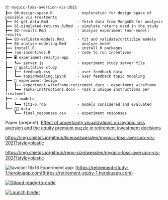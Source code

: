 ```
📦 myopic-loss-aversion-vis-2021                                                                       
┣━━ 00-design-space.R           - exploration for design space of possible vis treatments                                                    
┣━━ 01-get-data.Rmd             - fetch data from MongoDB for analysis                                          
┣━━ 01-simulated-returns.R/Rmd  - simulate returns used in the study
┣━━ 02-results.Rmd              - analyze experiment (non-model) results
┣━━ 03-validate-models.Rmd      - fit and validate/criticize models
┣━━ 04-analyze-modeling.Rmd     - analyze model
┣━━ install.R                   - install R packages
┣━━ run-incentives.R            - code to run incentives
┣━━ 🖥 experiment-reactjs-app
┃   ┗━━ server.js               - experiment study server file
┣━━ 💬 qualitative study
┃   ┣━━ feedback.csv            - user feedback data
┃   ┗━━ topicModeling.ipynb     - user feedback topic modeling
┣━━ 📐 experiment-design
┃   ┣━━ experiment-wireframe-retirement.docx - experiment wireframe
┃   ┗━━ Task2-Instructions.docx - Task 2 unique instructions per treatment
┣━━ 📈 models
┃   ┗━━ fit1-6.rda              - models considered and evaluated
┗━━ 👨‍💻 data
    ┗━━ final_responses.csv     - experiment responses
```

Paper (preprint): [Effect of uncertainty visualizations on myopic loss aversion and the equity premium puzzle in retirement investment decisions](https://arxiv.org/abs/2107.02334)

https://img.shields.io/github/license/wesslen/myopic-loss-aversion-vis-2021?style=plastic

https://img.shields.io/github/repo-size/wesslen/myopic-loss-aversion-vis-2021?style=plastic

![favicon-16x16](https://github.com/heroku/favicon/raw/master/favicon.iconset/icon_16x16.png) Experiment app: [https://retirement-study-1.herokuapp.com](https://retirement-study-1.herokuapp.com)

[![Gitpod ready-to-code](https://img.shields.io/badge/Gitpod-ready--to--code-blue?logo=gitpod)](https://gitpod.io/#github.com/wesslen/myopic-loss-aversion-vis-2021/)

[![Launch binder](https://mybinder.org/badge_logo.svg)](https://mybinder.org/v2/gh/wesslen/myopic-loss-aversion-vis-2021/HEAD?urlpath=rstudio)
